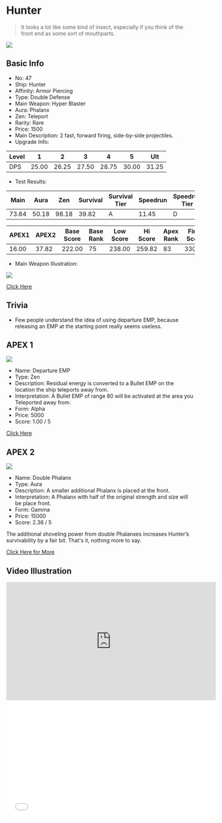 # Hunter

> It looks a lot like some kind of insect, especially if you think of the front end as some sort of mouthparts.

<img src="/ships/ship_47.png" style={{zoom:1}}/>

## Basic Info

- No: 47
- Ship: Hunter
- Affinity: Armor Piercing
- Type: Double Defense
- Main Weapon: Hyper Blaster
- Aura: Phalanx
- Zen: Teleport
- Rarity: Rare
- Price: 1500
- Main Description: 2 fast, forward firing, side-by-side projectiles.
- Upgrade Info: 

| Level | 1 | 2 | 3 | 4 | 5 | Ult |
|--|--|--|--|--|--|--|
| DPS | 25.00 | 26.25 | 27.50 | 28.75 | 30.00 | 31.25 |

- Test Results: 

| Main | Aura | Zen | Survival | Survival Tier | Speedrun | Speedrun Tier | Fun | Fun Tier |
|--|--|--|--|--|--|--|--|--|
| 73.64 | 50.18 | 98.18 | 39.82 | A | 11.45 | D | 19.09 | D |

| APEX1 | APEX2 | Base Score | Base Rank | Low Score | Hi Score | Apex Rank | Final Score | FinalRank |
|--|--|--|--|--|--|--|--|--|
| 16.00 | 37.82 | 222.00 | 75 | 238.00 | 259.82 | 83 | 330.18 | 85 |

- Main Weapon Illustration:

<img src="/illustration/main_47.gif" style={{zoom:1}}/>

[Click Here](https://gamefaqs.gamespot.com/iphone/193681-phoenix-ii/faqs/76704/ship-details-part-5#hunter)

## Trivia

- Few people understand the idea of using departure EMP, because releasing an EMP at the starting point really seems useless.

## APEX 1

<img src="/ships/ship_47_apex_1.png" style={{zoom:1}}/>

- Name: Departure EMP
- Type: Zen
- Description: Residual energy is converted to a Bullet EMP on the location the ship teleports away from.
- Interpretation: A Bullet EMP of range 80 will be activated at the area you Teleported away from.
- Form: Alpha
- Price: 5000
- Score: 1.00 / 5

[Click Here](https://gamefaqs.gamespot.com/iphone/193681-phoenix-ii/faqs/76704/ship-details-part-5#alpha-teleport-departure-emp-c5000)

## APEX 2

<img src="/ships/ship_47_apex_2.png" style={{zoom:1}}/>

- Name: Double Phalanx
- Type: Aura
- Description: A smaller additional Phalanx is placed at the front.
- Interpretation: A Phalanx with half of the original strength and size will be place front.
- Form: Gamma
- Price: 15000
- Score: 2.36 / 5

The additional shoveling power from double Phalanxes increases Hunter’s survivability by a fair bit. That's it, nothing more to say.

[Click Here for More](https://gamefaqs.gamespot.com/iphone/193681-phoenix-ii/faqs/76704/ship-details-part-5#gamma-double-phalanx-c15000)

## Video Illustration

<iframe width="560" height="315" src="https://www.youtube.com/embed/flfmmsOMxyo?si=FqSXFG1myI56H10B" title="YouTube video player" frameborder="0" allow="accelerometer; autoplay; clipboard-write; encrypted-media; gyroscope; picture-in-picture; web-share" referrerpolicy="strict-origin-when-cross-origin" allowfullscreen></iframe>

<br/>

<iframe width="560" height="315" src="//player.bilibili.com/player.html?aid=253443162&bvid=BV1TY41187V3&cid=492477160&p=1&autoplay=false" scrolling="no" border="0" frameborder="no" allow="accelerometer; autoplay; clipboard-write; encrypted-media; gyroscope; picture-in-picture; web-share" framespacing="0" allowfullscreen="true"> </iframe>
